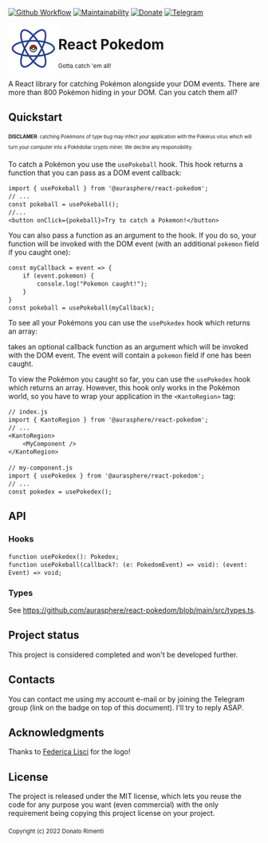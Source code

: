 [![Github Workflow](https://img.shields.io/github/workflow/status/aurasphere/react-pokedom/CI)](https://github.com/aurasphere/react-pokedom/actions/workflows/node.js.yml)
[![Maintainability](https://api.codeclimate.com/v1/badges/819c60dd2987fa97ba95/maintainability)](https://codeclimate.com/github/aurasphere/react-pokedom/maintainability)
[![Donate](https://img.shields.io/badge/Donate-PayPal-orange.svg)](https://www.paypal.com/donate/?cmd=_donations&business=8UK2BZP2K8NSS)
[![Telegram](https://img.shields.io/badge/-telegram-a?color=white&logo=telegram)](https://t.me/+Wy1DPTLyFGg0OWE0)



<img align="left" src="/assets/react-pokedom-logo.png" alt="react-pokedom-logo" height="100" />

# React Pokedom
<sup>Gotta catch 'em all!</sup>


A React library for catching Pokémon alongside your DOM events. There are more than 800 Pokémon hiding in your DOM. Can you catch them all?

## Quickstart

<sub><sup>**DISCLAMER**: catching Pokémons of type _bug_ may infect your application with the Pokérus virus which will turn your computer into a Pokédollar crypto miner. We decline any responsibility.</sub></sup>

To catch a Pokémon you use the `usePokeball` hook. This hook returns a function that you can pass as a DOM event callback:

    import { usePokeball } from '@aurasphere/react-pokedom';
    // ...
    const pokeball = usePokeball();
    //...
    <button onClick={pokeball}>Try to catch a Pokemon!</button>

You can also pass a function as an argument to the hook. If you do so, your function will be invoked with the DOM event (with an additional `pokemon` field if you caught one):

    const myCallback = event => {
        if (event.pokemon) {
            console.log("Pokemon caught!");
        }
    }
    const pokeball = usePokeball(myCallback);

To see all your Pokémons you can use the `usePokedex` hook which returns an array:

takes an optional callback function as an argument which will be invoked with the DOM event. The event will contain a `pokemon` field if one has been caught.

To view the Pokémon you caught so far, you can use the `usePokedex` hook which returns an array. However, this hook only works in the Pokémon world, so you have to wrap your application in the `<KantoRegion>` tag:

    // index.js
    import { KantoRegion } from '@aurasphere/react-pokedom';
    // ...
    <KantoRegion>
        <MyComponent />
    </KantoRegion>

    // my-component.js
    import { usePokedex } from '@aurasphere/react-pokedom';
    // ...
    const pokedex = usePokedex();

## API

### Hooks

    function usePokedex(): Pokedex;
    function usePokeball(callback?: (e: PokedomEvent) => void): (event: Event) => void;

### Types

See https://github.com/aurasphere/react-pokedom/blob/main/src/types.ts.

## Project status
This project is considered completed and won't be developed further.

## Contacts
You can contact me using my account e-mail or by joining the Telegram group (link on the badge on top of this document). I'll try to reply ASAP.

## Acknowledgments
Thanks to [Federica Lisci](https://www.linkedin.com/in/federica-lisci-377220162/) for the logo!

## License
The project is released under the MIT license, which lets you reuse the code for any purpose you want (even commercial) with the only requirement being copying this project license on your project.

<sub>Copyright (c) 2022 Donato Rimenti</sub>
